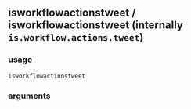 
## isworkflowactionstweet / isworkflowactionstweet (internally `is.workflow.actions.tweet`)


### usage
`isworkflowactionstweet `

### arguments

